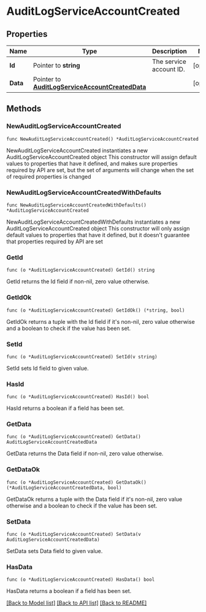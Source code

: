 # AuditLogServiceAccountCreated

## Properties

Name | Type | Description | Notes
------------ | ------------- | ------------- | -------------
**Id** | Pointer to **string** | The service account ID. | [optional] 
**Data** | Pointer to [**AuditLogServiceAccountCreatedData**](AuditLogServiceAccountCreatedData.md) |  | [optional] 

## Methods

### NewAuditLogServiceAccountCreated

`func NewAuditLogServiceAccountCreated() *AuditLogServiceAccountCreated`

NewAuditLogServiceAccountCreated instantiates a new AuditLogServiceAccountCreated object
This constructor will assign default values to properties that have it defined,
and makes sure properties required by API are set, but the set of arguments
will change when the set of required properties is changed

### NewAuditLogServiceAccountCreatedWithDefaults

`func NewAuditLogServiceAccountCreatedWithDefaults() *AuditLogServiceAccountCreated`

NewAuditLogServiceAccountCreatedWithDefaults instantiates a new AuditLogServiceAccountCreated object
This constructor will only assign default values to properties that have it defined,
but it doesn't guarantee that properties required by API are set

### GetId

`func (o *AuditLogServiceAccountCreated) GetId() string`

GetId returns the Id field if non-nil, zero value otherwise.

### GetIdOk

`func (o *AuditLogServiceAccountCreated) GetIdOk() (*string, bool)`

GetIdOk returns a tuple with the Id field if it's non-nil, zero value otherwise
and a boolean to check if the value has been set.

### SetId

`func (o *AuditLogServiceAccountCreated) SetId(v string)`

SetId sets Id field to given value.

### HasId

`func (o *AuditLogServiceAccountCreated) HasId() bool`

HasId returns a boolean if a field has been set.

### GetData

`func (o *AuditLogServiceAccountCreated) GetData() AuditLogServiceAccountCreatedData`

GetData returns the Data field if non-nil, zero value otherwise.

### GetDataOk

`func (o *AuditLogServiceAccountCreated) GetDataOk() (*AuditLogServiceAccountCreatedData, bool)`

GetDataOk returns a tuple with the Data field if it's non-nil, zero value otherwise
and a boolean to check if the value has been set.

### SetData

`func (o *AuditLogServiceAccountCreated) SetData(v AuditLogServiceAccountCreatedData)`

SetData sets Data field to given value.

### HasData

`func (o *AuditLogServiceAccountCreated) HasData() bool`

HasData returns a boolean if a field has been set.


[[Back to Model list]](../README.md#documentation-for-models) [[Back to API list]](../README.md#documentation-for-api-endpoints) [[Back to README]](../README.md)


